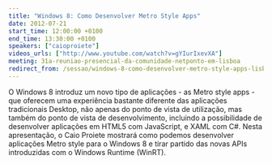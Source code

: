 ```yaml
---
title: "Windows 8: Como Desenvolver Metro Style Apps"
date: 2012-07-21
start_time: 12:00:00 +0100
end_time: 13:30:00 +0100
speakers: ["caioproiete"]
videos_urls: ["http://www.youtube.com/watch?v=gYIurIxevXA"]
meeting: 31a-reuniao-presencial-da-comunidade-netponto-em-lisboa
redirect_from: /sessao/windows-8-como-desenvolver-metro-style-apps-lisboa/
---
```

O Windows 8 introduz um novo tipo de aplicações - as Metro style apps - que oferecem uma experiência bastante diferente das aplicações tradicionais Desktop, não apenas do ponto de vista de utilização, mas também do ponto de vista de desenvolvimento, incluindo a possibilidade de desenvolver aplicações em HTML5 com JavaScript, e XAML com C#. Nesta apresentação, o Caio Proiete mostrará como podemos desenvolver aplicações Metro style para o Windows 8 e tirar partido das novas APIs introduzidas com o Windows Runtime (WinRT).
